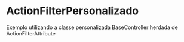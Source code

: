 ActionFilterPersonalizado
=========================

Exemplo utilizando a classe personalizada BaseController herdada de ActionFilterAttribute
